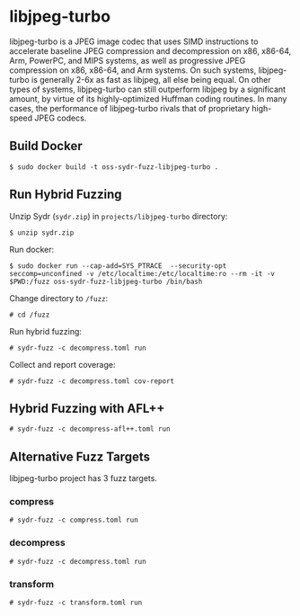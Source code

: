 # libjpeg-turbo

libjpeg-turbo is a JPEG image codec that uses SIMD instructions to accelerate
baseline JPEG compression and decompression on x86, x86-64, Arm, PowerPC, and
MIPS systems, as well as progressive JPEG compression on x86, x86-64, and Arm
systems. On such systems, libjpeg-turbo is generally 2-6x as fast as libjpeg,
all else being equal. On other types of systems, libjpeg-turbo can still
outperform libjpeg by a significant amount, by virtue of its highly-optimized
Huffman coding routines. In many cases, the performance of libjpeg-turbo rivals
that of proprietary high-speed JPEG codecs.

## Build Docker

    $ sudo docker build -t oss-sydr-fuzz-libjpeg-turbo .

## Run Hybrid Fuzzing

Unzip Sydr (`sydr.zip`) in `projects/libjpeg-turbo` directory:

    $ unzip sydr.zip

Run docker:

    $ sudo docker run --cap-add=SYS_PTRACE  --security-opt seccomp=unconfined -v /etc/localtime:/etc/localtime:ro --rm -it -v $PWD:/fuzz oss-sydr-fuzz-libjpeg-turbo /bin/bash

Change directory to `/fuzz`:

    # cd /fuzz

Run hybrid fuzzing:

    # sydr-fuzz -c decompress.toml run

Collect and report coverage:

    # sydr-fuzz -c decompress.toml cov-report

## Hybrid Fuzzing with AFL++

    # sydr-fuzz -c decompress-afl++.toml run

## Alternative Fuzz Targets

libjpeg-turbo project has 3 fuzz targets.

### compress

    # sydr-fuzz -c compress.toml run

### decompress

    # sydr-fuzz -c decompress.toml run

### transform

    # sydr-fuzz -c transform.toml run

